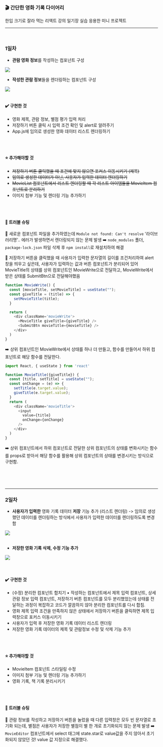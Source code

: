 ### 🎬 간단한 영화 기록 다이어리
한입 크기로 잘라 먹는 리액트 강의 일기장 실습 응용한 미니 프로젝트 

---

<br />

### 1일차
- <strong>관람 영화 정보</strong>를 작성하는 컴포넌트 구성

<image src="./src/images/day1-image1.png">

<br/>

- <strong>작성한 관람 정보</strong>들을 렌더링하는 컴포넌트 구성

<image src="./src/images/day1-image2.png">

<br/>
<br/>

#### ✔️ 구현한 것
- 영화 제목, 관람 정보, 별점 평가 입력 처리
- 저장하기 버튼 클릭 시 입력 조건 확인 및 alert로 알려주기
- App.js에 임의로 생성한 영화 데이터 리스트 렌더링하기

<br/>
<br/>

#### ⭐ 추가해야할 것
- <span style="text-decoration:line-through">저장하기 버튼 클릭했을 때 조건에 맞지 않으면 포커스 이동시키기 (제목)</span>
- <span style="text-decoration:line-through">임의로 생성한 데이터가 아닌, 사용자가 입력한 데이터 렌더링하기</span>
- <span style="text-decoration:line-through">MovieList 컴포넌트에서 리스트 렌더링할 때 각 리스트 아이템들을 MovieItem 컴포넌트로 분리하기</span>
- 이미지 첨부 기능 및 렌더링 기능 추가하기
<br/>
<br/>

#### 🌠 트러블 슈팅
🚨 새로운 컴포넌트 파일을 추가하였는데 `Module not found: Can't resolve` '라이브러리명'.. 에러가 발생하면서 렌더링되지 않는 문제 발생
➡️ `node_modules` 폴더, `package-lock.json` 파일 삭제 후 `npm install`로 재설치하여 해결
<br/>

🚨 저장하기 버튼을 클릭했을 때 사용자가 입력한 문자열의 길이를 조건처리하여 alert 창을 띄우고 싶은데, 사용자가 입력하는 값과 버튼 컴포넌트가 분리되어 있어 MovieTitle의 상태를 상위 컴포넌트인 MovieWrite으로 전달하고, MovieWrite에서 받은 상태를 SubmitBtn으로 전달해야했음 
```js
function MovieWrite() {
  const [movieTitle, setMovieTitle] = useState("");
  const giveTitle = (title) => {
    setMovieTitle(title);
  }

  return (
    <div className='movieWrite'>
      <MovieTitle giveTitle={giveTitle} />
      <SubmitBtn movieTitle={movieTitle} />
    </div>
  )
}
```
➡️ 상위 컴포넌트인 MovieWrite에서 상태를 하나 더 만들고, 함수를 만들어서 하위 컴포넌트로 해당 함수를 전달한다. 
```js
import React, { useState } from 'react'

function MovieTitle({giveTitle}) {
  const [title, setTitle] = useState("");
  const onChange = (e) => {
    setTitle(e.target.value);
    giveTitle(e.target.value);
  }
  return (
    <div className='movieTitle'>
      <input 
        value={title}
        onChange={onChange}
      />
    </div>
  )
}
```
➡️ 상위 컴포넌트에서 하위 컴포넌트로 전달한 상위 컴포넌트의 상태를 변화시키는 함수를 props로 받아서 해당 함수를 활용해 상위 컴포넌트의 상태를 변경시키는 방식으로 구현함.

</br>
</br>
</br>

---
### 2일차
- <strong>사용자가 입력한</strong> 영화 기록 데이터 <strong>저장</strong> 기능 추가 (리스트 렌더링) 
-> 임의로 생성했던 데이터를 렌더링하는 방식에서 사용자가 입력한 데이터를 렌더링하도록 변경함

<image src="./src/images/day2-image1.png">

<br/>
<br/>

- <strong>저장한 영화 기록 삭제, 수정 기능 추가</strong>

<image src="./src/images/day2-image2.png">

<br/>
<br/>
<br/>

#### ✔️ 구현한 것
- (수정) 분리한 컴포넌트 합치기
  ▪️ 작성하는 컴포넌트에서 제목 입력 컴포넌트, 상세 관람 정보 입력 컴포넌트, 저장하기 버튼 컴포넌트를 모두 분리했었는데 상태를 전달하는 과정이 복잡하고 코드가 깔끔하지 않아 분리한 컴포넌트를 다시 합침. 
- 영화 제목 입력 조건을 만족하지 않은 상태에서 저장하기 버튼을 클릭하면 제목 입력창으로 포커스 이동시키기
- 사용자가 입력 후 저장한 영화 기록 데이터 리스트 렌더링
- 저장한 영화 기록 데이터의 제목 및 관람정보 수정 및 삭제 기능 추가

<br/>
<br/>

#### ⭐ 추가해야할 것
- MovieItem 컴포넌트 스타일링 수정
- 이미지 첨부 기능 및 렌더링 기능 추가하기
- 영화 기록, 책 기록 분리시키기
<br/>
<br/>

#### 🌠 트러블 슈팅
🚨 관람 정보를 작성하고 저장하기 버튼을 눌렀을 때 다른 입력창은 모두 빈 문자열로 초기화 되는데, 별점은 사용자가 저장한 별점이 별 한 개로 초기화되지 않는 문제 발생
➡️ `MovieEditor` 컴포넌트에서 select 태그에 state.star로 value값을 주지 않아서 초기화되지 않았던 것! value 값 지정으로 해결했다.
